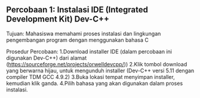 ## Percobaan 1: Instalasi IDE (Integrated Development Kit) Dev-C++

Tujuan:
Mahasiswa memahami proses instalasi dan lingkungan pengembangan program dengan menggunakan bahasa C

Prosedur Percobaan:
1.Download installer IDE (dalam percobaan ini digunakan Dev-C++) dari alamat (https://sourceforge.net/projects/orwelldevcpp/)) 
2.Klik tombol download yang berwarna hijau, untuk mengunduh installer (Dev-C++ versi 5.11 dengan compiler TDM GCC 4.9.2)
3.Buka lokasi tempat menyimpan installer, kemudian klik ganda.
4.Pilih bahasa yang akan digunakan dalam proses instalasi.